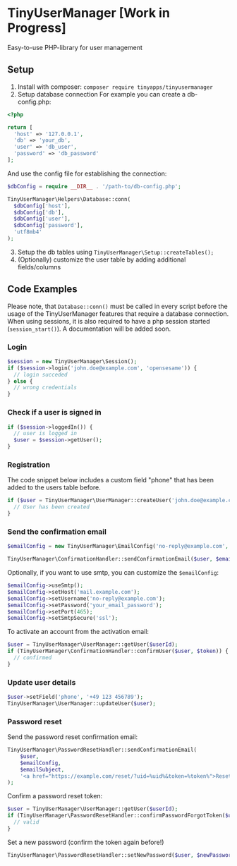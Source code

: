 # TinyUserManager [Work in Progress]
Easy-to-use PHP-library for user management

## Setup
1. Install with composer: `composer require tinyapps/tinyusermanager`
2. Setup database connection
For example you can create a db-config.php:
```php
<?php

return [
  'host' => '127.0.0.1',
  'db' => 'your_db',
  'user' => 'db_user',
  'password' => 'db_password'
];
```
And use the config file for establishing the connection:
```php
$dbConfig = require __DIR__ . '/path-to/db-config.php';

TinyUserManager\Helpers\Database::conn(
  $dbConfig['host'],
  $dbConfig['db'],
  $dbConfig['user'],
  $dbConfig['password'],
  'utf8mb4'
);
```
3. Setup the db tables using `TinyUserManager\Setup::createTables();`
4. (Optionally) customize the user table by adding additional fields/columns

## Code Examples
Please note, that `Database::conn()` must be called in every script before the usage of the TinyUserManager features that require a database connection. When using sessions, it is also required to have a php session started (`session_start()`).
A documentation will be added soon.
### Login
```php
$session = new TinyUserManager\Session();
if ($session->login('john.doe@example.com', 'opensesame')) {
  // login succeded
} else {
  // wrong credentials
}
```
### Check if a user is signed in
```php
if ($session->loggedIn()) {
  // user is logged in
  $user = $session->getUser();
}
```
### Registration
The code snippet below includes a custom field "phone" that has been added to the users table before.
```php
if ($user = TinyUserManager\UserManager::createUser('john.doe@example.com', 'opensesame', ['phone' => '+49 123 45678'])) {
  // User has been created
}
```
### Send the confirmation email
```php
$emailConfig = new TinyUserManager\EmailConfig('no-reply@example.com', 'Example');

TinyUserManager\ConfirmationHandler::sendConfirmationEmail($user, $emailConfig, 'Please confirm your registration', '<p><a href="https://example.com/activate/%uid%/%token%">Activate account</a></p>');
```
Optionally, if you want to use smtp, you can customize the `$emailConfig`:
```php
$emailConfig->useSmtp();
$emailConfig->setHost('mail.example.com');
$emailConfig->setUsername('no-reply@example.com');
$emailConfig->setPassword('your_email_password');
$emailConfig->setPort(465);
$emailConfig->setSmtpSecure('ssl');
```
To activate an account from the activation email:
```php
$user = TinyUserManager\UserManager::getUser($userId);
if (TinyUserManager\ConfirmationHandler::confirmUser($user, $token)) {
  // confirmed
}
```
### Update user details
```php
$user->setField('phone', '+49 123 456789');
TinyUserManager\UserManager::updateUser($user);
```
### Password reset
Send the password reset confirmation email:
```php
TinyUserManager\PasswordResetHandler::sendConfirmationEmail(
	$user,
	$emailConfig,
	$emailSubject,
	'<a href="https://example.com/reset/?uid=%uid%&token=%token%">Reset password</a>',
);
```
Confirm a password reset token:
```php
$user = TinyUserManager\UserManager::getUser($userId);
if (TinyUserManager\PasswordResetHandler::confirmPasswordForgotToken($user, $token)) {
  // valid
}
```
Set a new password (confirm the token again before!)
```php
TinyUserManager\PasswordResetHandler::setNewPassword($user, $newPassword);
```
